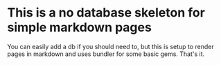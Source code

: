 # This is a no database skeleton for simple markdown pages   

You can easily add a db if you should need to, but this is setup to render pages in markdown and uses bundler for some basic gems. That's it.